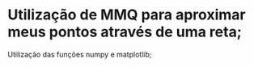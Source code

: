# Utilização de MMQ para aproximar meus pontos através de uma reta;
Utilização das funções numpy e matplotlib;

